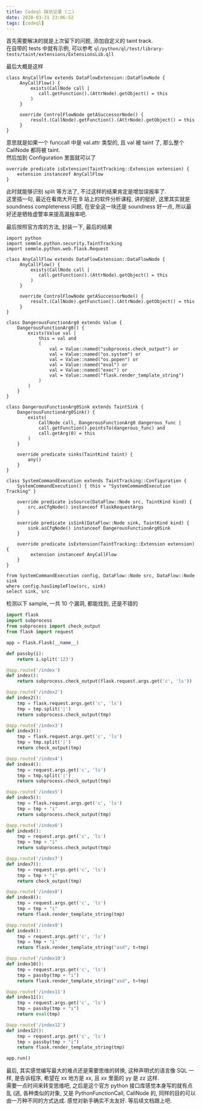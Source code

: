 ```yaml
---
title: Codeql 踩坑记录 (二)
date: 2020-03-31 23:06:52
tags: [codeql]
---
```



首先需要解决的就是上次留下的问题, 添加自定义的 taint track.  
在自带的 tests 中就有示例, 可以参考 `ql/python/ql/test/library-tests/taint/extensions/ExtensionsLib.qll`  

<!-- more -->

最后大概是这样  
```codeql
class AnyCallFlow extends DataFlowExtension::DataFlowNode {
     AnyCallFlow() {
         exists(CallNode call |
            call.getFunction().(AttrNode).getObject() = this
         )
     }
 
     override ControlFlowNode getASuccessorNode() {
         result.(CallNode).getFunction().(AttrNode).getObject() = this
     }
}
```

意思就是如果一个 funccall 中是 val.attr 类型的, 且 val 被 taint 了, 那么整个 CallNode 都将被 taint.  
然后加到 Configuration 里面就可以了  

```codeql
override predicate isExtension(TaintTracking::Extension extension) {
    extension instanceof AnyCallFlow
}
```

此时就能够识别 split 等方法了, 不过这样的结果肯定是增加误报率了.  
这里插一句, 最近在看南大开在 B 站上的软件分析课程, 讲的挺好, 这里其实就是 soundness completeness 问题, 在安全这一块还是 soundness 好一点, 所以最好还是牺牲虚警率来提高漏报率吧.  

最后按照官方库的方法, 封装一下, 最后的结果  

```codeql
import python
import semmle.python.security.TaintTracking
import semmle.python.web.flask.Request

class AnyCallFlow extends DataFlowExtension::DataFlowNode {
     AnyCallFlow() {
         exists(CallNode call |
            call.getFunction().(AttrNode).getObject() = this
         )
     }
 
     override ControlFlowNode getASuccessorNode() {
         result.(CallNode).getFunction().(AttrNode).getObject() = this
     }
}

class DangerousFunctionArg0 extends Value {
    DangerousFunctionArg0() {
        exists(Value val |
            this = val and
            (
                val = Value::named("subprocess.check_output") or
                val = Value::named("os.system") or 
                val = Value::named("os.popen") or 
                val = Value::named("eval") or 
                val = Value::named("exec") or
                val = Value::named("flask.render_template_string")
            )
        )
    }
}

class DangerousFunctionArg0Sink extends TaintSink {
    DangerousFunctionArg0Sink() {
        exists(
            CallNode call, DangerousFunctionArg0 dangerous_func |
            call.getFunction().pointsTo(dangerous_func) and
            call.getArg(0) = this
        )
    }

    override predicate sinks(TaintKind taint) {
        any()
    }
}

class SystemCommandExecution extends TaintTracking::Configuration {
    SystemCommandExecution() { this = "SystemCommandExecution Tracking" }

    override predicate isSource(DataFlow::Node src, TaintKind kind) {
        src.asCfgNode() instanceof FlaskRequestArgs
    }

    override predicate isSink(DataFlow::Node sink, TaintKind kind) {
        sink.asCfgNode() instanceof DangerousFunctionArg0Sink
    }

    override predicate isExtension(TaintTracking::Extension extension) {
         extension instanceof AnyCallFlow
    }
}

from SystemCommandExecution config, DataFlow::Node src, DataFlow::Node sink
where config.hasSimpleFlow(src, sink)
select sink, src
```

检测以下 sample, 一共 10 个漏洞, 都能找到, 还是不错的  
```python
import flask
import subprocess
from subprocess import check_output
from flask import request

app = flask.Flask(__name__)

def passby(i):
    return i.split('123')

@app.route('/index')
def index():
    return subprocess.check_output(flask.request.args.get('c', 'ls'))

@app.route('/index2')
def index2():
    tmp = flask.request.args.get('c', 'ls')
    tmp = tmp.split('|')
    return subprocess.check_output(tmp)

@app.route('/index3')
def index3():
    tmp = flask.request.args.get('c', 'ls')
    tmp = tmp.split('|')
    return check_output(tmp)

@app.route('/index4')
def index4():
    tmp = request.args.get('c', 'ls')
    tmp = tmp.split('|')
    return subprocess.check_output(tmp)

@app.route('/index5')
def index5():
    tmp = flask.request.args.get('c', 'ls')
    tmp = tmp + "i"
    return subprocess.check_output(tmp)

@app.route('/index6')
def index6():
    tmp = request.args.get('c', 'ls')
    tmp = tmp + "i"
    return subprocess.check_output(tmp)

@app.route('/index7')
def index7():
    tmp = request.args.get('c', 'ls')
    tmp = tmp + "i"
    return check_output(tmp)

@app.route('/index8')
def index8():
    tmp = request.args.get('c', 'ls')
    tmp = tmp + "i"
    return flask.render_template_string(tmp)

@app.route('/index9')
def index9():
    tmp = request.args.get('c', 'ls')
    tmp = tmp + "i"
    return flask.render_template_string("asd", t=tmp)

@app.route('/index10')
def index10():
    tmp = request.args.get('c', 'ls')
    tmp = passby(tmp + "i")
    return flask.render_template_string("asd", t=tmp)

@app.route('/index11')
def index11():
    tmp = request.args.get('c', 'ls')
    tmp = passby(tmp + "i")
    return eval(tmp)

@app.route('/index12')
def index12():
    tmp = request.args.get('c', 'ls')
    tmp = passby(tmp + "i")
    return flask.render_template_string(tmp)

app.run()
```

最后, 其实感觉编写最大的难点还是需要思维的转换, 这种声明式的语言像 SQL 一样, 是告诉程序, 希望在 xx 地方是 xx, 且 xx 里面的 yy 是 zz 这样.  
需要一点时间来转变思维吧, 之后是这个官方 python 接口库感觉本身写的就有点乱 (逃, 各种类似的对象, 又是 PythonFunctionCall, CallNode 的, 同样的目的可以由一万种不同的方式达成. 感觉对新手确实不太友好. 等后续文档跟上吧.  
